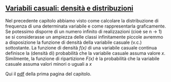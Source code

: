 ## [Variabili casuali: densità e distribuzioni](https://github.com/UniprJRC/DSwithMATLAB/tree/main/matlabfiles/capDistribuzioni/Pagina1Distribuzioni.pdf) ##

Nel precedente capitolo abbiamo visto come calcolare la distribuzione di
frequenza di una determinata variabile e come rappresentarla graficamente.
Se potessimo disporre di un numero infinito di realizzazioni (cioè se n &#8594; 1)
se si considerasse un ampiezza delle classi infinitamente piccole avremmo a
disposizione la funzione di densità della variabile casuale (v.c.) sottostante.
La funzione di densità _f(x)_ di una variabile casuale continua definisce la (densità
di) probabilità che la variabile casuale assuma valore _x_. Similmente, la
funzione di ripartizione _F(x)_ è la probabilità che la variabile casuale assuma
valori minori o uguali a _x_


Qui il [pdf](https://github.com/UniprJRC/DSwithMATLAB/tree/main/matlabfiles/capDistribuzioni/Pagina1Distribuzioni.pdf) della prima pagina del capitolo.
